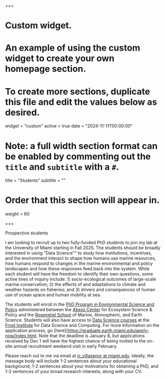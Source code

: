 +++
# Custom widget.
# An example of using the custom widget to create your own homepage section.
# To create more sections, duplicate this file and edit the values below as desired.
widget = "custom"
active = true
date = "2024-11-11T00:00:00"

# Note: a full width section format can be enabled by commenting out the `title` and `subtitle` with a `#`.
title = "Students"
subtitle = ""

# Order that this section will appear in.
weight = 60

+++

Prospective students

I am looking to recruit up to two fully-funded PhD students to join my lab at the University of Miami starting in Fall 2025. The students should be broadly interested in using "Data Science"" to study how institutions, incentives, and the environment interact to shape how humans use marine resources, how humans respond to changes in the marine environmental and policy landscapes and how these responses feed back into the system. While each student will have the freedom to identify their own questions, some active lines of inquiry include: 1) socio-ecological outcomes of large-scale marine conservation; 2) the effects of and adaptations to climate and weather hazards on fisheries; and 3) drivers and consequences of human use of ocean space and human mobility at sea.

The students will enroll in the [PhD Program in Environmental Science and Policy](https://abess.miami.edu/academics/ph.d.-program/index.html) administered between the [Abess Center](https://abess.miami.edu/index.html) for Ecosystem Science & Policy and the [Rosenstiel School](https://www.earth.miami.edu/) of Marine, Atmospheric, and Earth Science. Students will also have access to [Data Science courses](https://msdatascience.as.miami.edu/academics/curriculum/index.html) at the [Frost Institute](https://idsc.miami.edu/) for Data Science and Computing. For more information on the application process, go [here](https://graduate.earth.miami.edu/apply-now/index.html. Note that the deadline is January 8, but applications received by Dec 1 will have the highest chance of being invited to the on-site annual recruitment weekend visit in early February.

Please reach out to me via email at [jc_villasenor at miami.edu](jc_villasenor@miami.edu). Ideally, the message body will include 1-2 sentences about your educational background, 1-2 sentences about your motivations for obtaining a PhD, and 1-2 sentences of your broad research interests, along with your CV.


